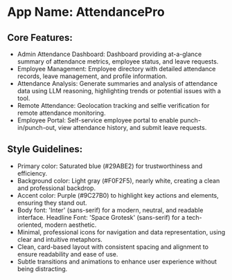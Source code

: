 # **App Name**: AttendancePro

## Core Features:

- Admin Attendance Dashboard: Dashboard providing at-a-glance summary of attendance metrics, employee status, and leave requests.
- Employee Management: Employee directory with detailed attendance records, leave management, and profile information.
- Attendance Analysis: Generate summaries and analysis of attendance data using LLM reasoning, highlighting trends or potential issues with a tool.
- Remote Attendance: Geolocation tracking and selfie verification for remote attendance monitoring.
- Employee Portal: Self-service employee portal to enable punch-in/punch-out, view attendance history, and submit leave requests.

## Style Guidelines:

- Primary color: Saturated blue (#29ABE2) for trustworthiness and efficiency.
- Background color: Light gray (#F0F2F5), nearly white, creating a clean and professional backdrop.
- Accent color: Purple (#9C27B0) to highlight key actions and elements, ensuring they stand out.
- Body font: 'Inter' (sans-serif) for a modern, neutral, and readable interface. Headline Font: 'Space Grotesk' (sans-serif) for a tech-oriented, modern aesthetic.
- Minimal, professional icons for navigation and data representation, using clear and intuitive metaphors.
- Clean, card-based layout with consistent spacing and alignment to ensure readability and ease of use.
- Subtle transitions and animations to enhance user experience without being distracting.